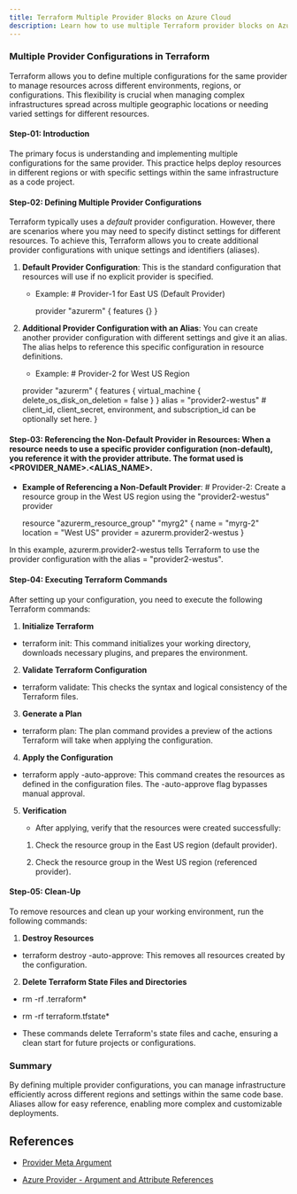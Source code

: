 ```yaml
---
title: Terraform Multiple Provider Blocks on Azure Cloud
description: Learn how to use multiple Terraform provider blocks on Azure Cloud
---
```


### Multiple Provider Configurations in Terraform

Terraform allows you to define multiple configurations for the same provider to manage resources across different environments, regions, or configurations. This flexibility is crucial when managing complex infrastructures spread across multiple geographic locations or needing varied settings for different resources.

#### Step-01: Introduction

The primary focus is understanding and implementing multiple configurations for the same provider. This practice helps deploy resources in different regions or with specific settings within the same infrastructure as a code project.

#### Step-02: Defining Multiple Provider Configurations

Terraform typically uses a *default* provider configuration. However, there are scenarios where you may need to specify distinct settings for different resources. To achieve this, Terraform allows you to create additional provider configurations with unique settings and identifiers (aliases).

1. **Default Provider Configuration**: This is the standard configuration that resources will use if no explicit provider is specified.
     
   - Example: # Provider-1 for East US (Default Provider)
     
     provider "azurerm" {
       features {}
     }
     

2. **Additional Provider Configuration with an Alias**: You can create another provider configuration with different settings and give it an alias. The alias helps to reference this specific configuration in resource definitions.

    - Example: # Provider-2 for West US Region
   
     provider "azurerm" {
       features {
         virtual_machine {
           delete_os_disk_on_deletion = false
         }
       }
       alias = "provider2-westus"
       # client_id, client_secret, environment, and subscription_id can be optionally set here.
     }
     

#### Step-03: Referencing the Non-Default Provider in Resources: When a resource needs to use a specific provider configuration (non-default), you reference it with the provider attribute. The format used is <PROVIDER_NAME>.<ALIAS_NAME>.

- **Example of Referencing a Non-Default Provider**: # Provider-2: Create a resource group in the West US region using the "provider2-westus" provider
  
  resource "azurerm_resource_group" "myrg2" {
    name     = "myrg-2"
    location = "West US"
    provider = azurerm.provider2-westus
  }
  

In this example, azurerm.provider2-westus tells Terraform to use the provider configuration with the alias = "provider2-westus".

#### Step-04: Executing Terraform Commands

After setting up your configuration, you need to execute the following Terraform commands:

1. **Initialize Terraform**
   
 - terraform init: This command initializes your working directory, downloads necessary plugins, and prepares the environment.

2. **Validate Terraform Configuration**

 - terraform validate: This checks the syntax and logical consistency of the Terraform files.

3. **Generate a Plan**
   
 -  terraform plan: The plan command provides a preview of the actions Terraform will take when applying the configuration.

4. **Apply the Configuration**
   
- terraform apply -auto-approve: This command creates the resources as defined in the configuration files. The -auto-approve flag bypasses manual approval.

5. **Verification**
 
   - After applying, verify that the resources were created successfully:

    1. Check the resource group in the East US region (default provider).

   2. Check the resource group in the West US region (referenced provider).

#### Step-05: Clean-Up

To remove resources and clean up your working environment, run the following commands:

1. **Destroy Resources**
   
  -  terraform destroy -auto-approve: This removes all resources created by the configuration.

2. **Delete Terraform State Files and Directories**
   
 -  rm -rf .terraform*
   
-   rm -rf terraform.tfstate*
   
- These commands delete Terraform's state files and cache, ensuring a clean start for future projects or configurations.

### Summary

By defining multiple provider configurations, you can manage infrastructure efficiently across different regions and settings within the same code base. Aliases allow for easy reference, enabling more complex and customizable deployments.

## References

- [Provider Meta Argument](https://www.terraform.io/docs/configuration/meta-arguments/resource-provider.html)

- [Azure Provider - Argument and Attribute References](https://registry.terraform.io/providers/hashicorp/azurerm/latest/docs)
